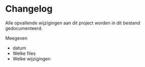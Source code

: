 # Changelog
Alle opvallende wijzigingen aan dit project worden in dit bestand gedocumenteerd. 

Meegeven
* datum 
* Welke files 
* Welke wijzigingen 